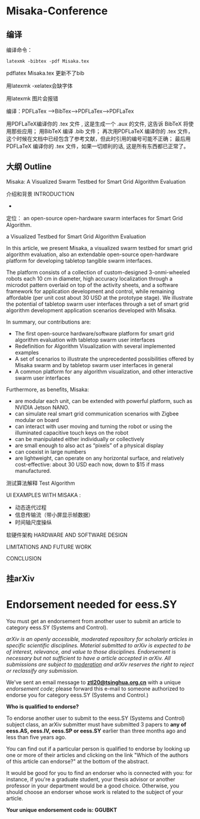 # Misaka-Conference



## 编译

编译命令：

```
latexmk -bibtex -pdf Misaka.tex
```

pdflatex Misaka.tex 更新不了bib

用latexmk -xelatex会缺字体

用latexmk 图片会报错

编译：PDFLaTex ——>BibTex——>PDFLaTex——>PDFLaTex

用PDFLaTeX编译你的 .tex 文件 , 这是生成一个 .aux 的文件, 这告诉 BibTeX 将使用那些应用；
用BibTeX 编译 .bib 文件；
再次用PDFLaTeX 编译你的 .tex 文件，这个时候在文档中已经包含了参考文献，但此时引用的编号可能不正确；
最后用PDFLaTeX 编译你的 .tex 文件，如果一切顺利的话, 这是所有东西都已正常了。



## 大纲   Outline

Misaka: A Visualized Swarm Testbed for Smart Grid Algorithm Evaluation

介绍和背景 INTRODUCTION

- 

定位： an open-source open-hardware swarm interfaces for Smart Grid Algorithm.

a Visualized Testbed for Smart Grid Algorithm Evaluation



In this article, we present Misaka, a visualized swarm testbed for smart grid algorithm evaluation, also an extendable open-source open-hardware platform for developing tabletop tangible swarm interfaces.

The platform consists of a collection of custom-designed 3-onmi-wheeled robots each 10 cm in diameter, high accuracy localization through a microdot pattern overlaid on top of the activity sheets, and a software framework for application development and control, while remaining affordable (per unit cost about 30 USD at the prototype stage). We illustrate the potential of tabletop swarm user interfaces through a set of smart grid algorithm development application scenarios developed with Misaka.

In summary, our contributions are:

- The first open-source hardware/software platform for smart grid algorithm evaluation with tabletop swarm user interfaces
- Redefinition for Algorithm Visualization with several implemented examples
- A set of scenarios to illustrate the unprecedented possibilities offered by Misaka swarm and by tabletop swarm user interfaces in general
- A common platform for any algorithm visualization, and other interactive swarm user interfaces

Furthermore, as benefits, Misaka:

- are modular each unit, can be extended with powerful platform, such as NVIDIA Jetson NANO.
- can simulate real smart grid communication scenarios with Zigbee modular on board
- can interact with user moving and turning the robot or using the illuminated capacitive touch keys on the robot 
- can be manipulated either individually or collectively
- are small enough to also act as “pixels” of a physical display
- can coexist in large numbers
- are lightweight, can operate on any horizontal surface, and relatively cost-effective: about 30 USD each now, down to
$15 if mass manufactured.

测试算法解释 Test Algorithm

UI EXAMPLES WITH MISAKA : 

- 动态迭代过程
- 信息传输流（带小屏显示帧数据）
- 时间轴尺度操纵



软硬件架构 HARDWARE AND SOFTWARE DESIGN

LIMITATIONS AND FUTURE WORK

CONCLUSION



## 挂arXiv

# Endorsement needed for eess.SY

You must get an endorsement from another user to submit an article to category eess.SY (Systems and Control).

*arXiv is an openly accessible, moderated repository for scholarly articles in specific scientific disciplines. Material submitted to arXiv is expected to be of interest, relevance, and value to those disciplines. Endorsement is necessary but not sufficient to have a article accepted in arXiv. All submissions are subject to [moderation](https://arxiv.org/help/moderation) and arXiv reserves the right to reject or reclassify any submission.*

We've sent an email message to **ztl20@tsinghua.org.cn** with a unique *endorsement code*; please forward this e-mail to someone authorized to endorse you for category eess.SY (Systems and Control.)

**Who is qualified to endorse?**

To endorse another user to submit to the eess.SY (Systems and Control) subject class, an arXiv submitter must have submitted 3 papers to **any of eess.AS, eess.IV, eess.SP or eess.SY** earlier than three months ago and less than five years ago.

You can find out if a particular person is qualified to endorse by looking up one or more of their articles and clicking on the link "Which of the authors of this article can endorse?" at the bottom of the abstract.

It would be good for you to find an endorser who is connected with you: for instance, if you're a graduate student, your thesis advisor or another professor in your department would be a good choice. Otherwise, you should choose an endorser whose work is related to the subject of your article.

**Your unique endorsement code is: GGUBKT**